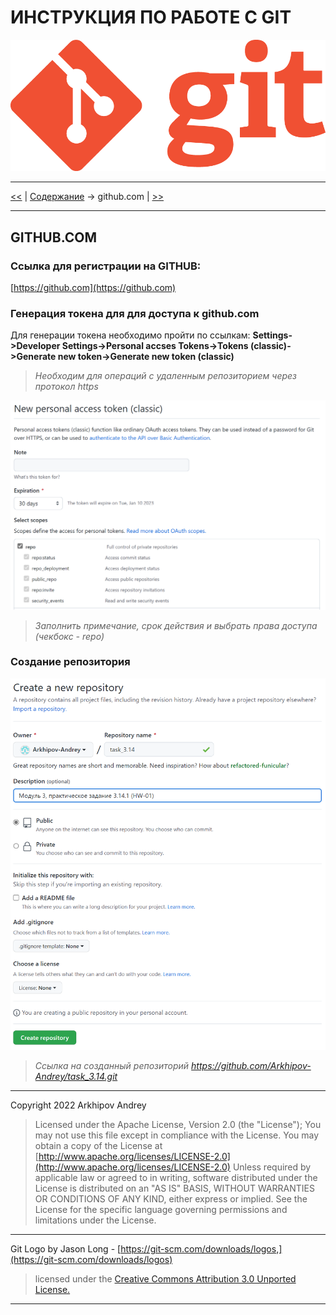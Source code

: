 # ИНСТРУКЦИЯ ПО РАБОТЕ С GIT

![Logo GIT](img/Git-Logo-1788C.png)

---

[<<](merge-git.md) | [Содержание](../readme.md) -> github.com | [>>](remote-git.md)

---

## GITHUB.COM

### Ссылка для регистрации на GITHUB:

[https://github.com](https://github.com)

### Генерация токена для для доступа к github.com

Для генерации токена необходимо пройти по ссылкам: **Settings->Developer Settings->Personal accses Tokens->Tokens (classic)->Generate new token->Generate new token (classic)**

> _Необходим для операций с удаленным репозиторием через протокол https_

![github token](img/git-token.png)

> _Заполнить примечание, срок действия и выбрать права доступа (чекбокс - repo)_

### Создание репозитория

![github repo](img/git-remote-repo.png)

> _Ссылка на созданный репозиторий https://github.com/Arkhipov-Andrey/task_3.14.git_

---

Copyright 2022 Arkhipov Andrey

> Licensed under the Apache License, Version 2.0 (the "License");
> You may not use this file except in compliance with the License.
> You may obtain a copy of the License at
> [http://www.apache.org/licenses/LICENSE-2.0](http://www.apache.org/licenses/LICENSE-2.0)
> Unless required by applicable law or agreed to in writing, software distributed under the License is distributed on an "AS IS" BASIS, WITHOUT WARRANTIES OR CONDITIONS OF ANY KIND, either express or implied.
> See the License for the specific language governing permissions and limitations under the License.

---

Git Logo by Jason Long - [https://git-scm.com/downloads/logos,](https://git-scm.com/downloads/logos)

> licensed under the [Creative Commons Attribution 3.0 Unported License.](https://creativecommons.org/licenses/by/3.0/)

---
